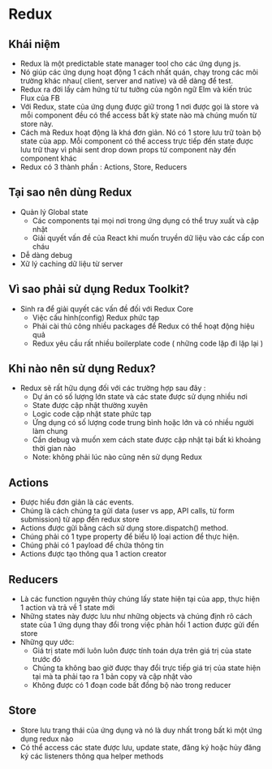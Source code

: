 # Redux

## Khái niệm

- Redux là một predictable state manager tool cho các ứng dụng js.
- Nó giúp các ứng dụng hoạt động 1 cách nhất quán, chạy trong các môi trường khác nhau( client, server and native) và dễ dàng để test.
- Redux ra đời lấy cảm hứng từ tư tưởng của ngôn ngữ Elm và kiến trúc Flux của FB
- Với Redux, state của ứng dụng được giữ trong 1 nơi được gọi là store và mỗi component đều có thể access bất kỳ state nào mà chúng muốn từ store này.
- Cách mà Redux hoạt động là khá đơn giản. Nó có 1 store lưu trữ toàn bộ state của app. Mỗi component có thể access trực tiếp đến state được lưu trữ thay vì phải sent drop down props từ component này đến component khác
- Redux có 3 thành phần : Actions, Store, Reducers

## Tại sao nên dùng Redux

- Quản lý Global state
	- Các components tại mọi nơi trong ứng dụng có thể truy xuất và cập nhật
	- Giải quyết vấn đề của React khi muốn truyền dữ liệu vào các cấp con cháu
- Dễ dàng debug
- Xữ lý caching dữ liệu từ server

## Vì sao phải sử dụng Redux Toolkit?

- Sinh ra để giải quyết các vấn đề đối với Redux Core
	- Việc cấu hình(config) Redux phức tạp
	- Phải cài thủ công nhiều packages để Redux có thể hoạt động hiệu quả
	- Redux yêu cầu rất nhiều boilerplate code ( những code lặp đi lặp lại )


## Khi nào nên sử dụng Redux?

- Redux sẽ rất hữu dụng đối với các trường hợp sau đây : 
	- Dự án có số lượng lớn state và các state được sử dụng nhiều nơi
	- State được cập nhật thường xuyên 
	- Logic code cập nhật state phức tạp
	- Ứng dụng có số lượng code trung bình hoặc lớn và có nhiều người làm chung
	- Cần debug và muốn xem cách state được cập nhật tại bất kì khoảng thời gian nào
	- Note: không phải lúc nào cũng nên sử dụng Redux

## Actions

- Được hiểu đơn giản là các events. 
- Chúng là cách chúng ta gửi data (user vs app, API calls, từ form submission) từ app đến redux store 
- Actions được gửi bằng cách sử dụng store.dispatch() method.
- Chúng phải có 1 type property để biểu lộ loại action để thực hiện.
- Chúng phải có 1 payload để chứa thông tin
- Actions được tạo thông qua 1 action creator
 

## Reducers

- Là các function nguyên thủy chúng lấy state hiện tại của app, thực hiện 1 action và trả về 1 state mới
- Những states này được lưu như những objects và chúng định rõ cách state của 1 ứng dụng thay đổi trong việc phản hồi 1 action được gửi đến store
- Những quy ước:
	- Giá trị state mới luôn luôn được tính toán dựa trên giá trị của state trước đó
	- Chúng ta không bao giờ được thay đổi trực tiếp giá trị của state hiện tại mà ta phải tạo ra 1 bản copy và cập nhật vào
	- Không được có 1 đoạn code bất đồng bộ nào trong reducer

##  Store

- Store lưu trạng thái của ứng dụng và nó là duy nhất trong bất kì một ứng dụng redux nào	
- Có thể access các state được lưu, update state, đăng ký hoặc hủy đăng ký các listeners thông qua helper methods